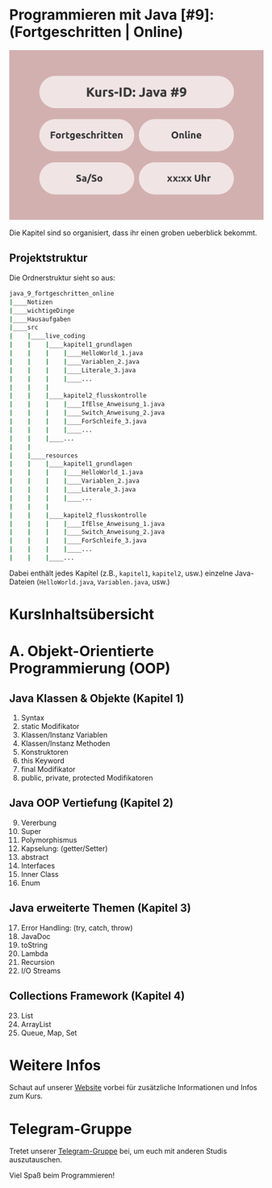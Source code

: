 # Programmieren mit Java [#9]: (Fortgeschritten | Online)

![Java 9](java_9.svg)

Die Kapitel sind so organisiert, dass ihr einen groben ueberblick bekommt.

## Projektstruktur

Die Ordnerstruktur sieht so aus:


```bash
java_9_fortgeschritten_online
|____Notizen
|____wichtigeDinge
|____Hausaufgaben
|____src
|    |____live_coding
|    |    |____kapitel1_grundlagen
|    |    |    |____HelloWorld_1.java
|    |    |    |____Variablen_2.java
|    |    |    |____Literale_3.java
|    |    |    |____...
|    |    |
|    |    |____kapitel2_flusskontrolle
|    |    |    |____IfElse_Anweisung_1.java
|    |    |    |____Switch_Anweisung_2.java
|    |    |    |____ForSchleife_3.java
|    |    |    |____...
|    |    |____...
|    |
|    |____resources
|    |    |____kapitel1_grundlagen
|    |    |    |____HelloWorld_1.java
|    |    |    |____Variablen_2.java
|    |    |    |____Literale_3.java
|    |    |    |____...
|    |    |
|    |    |____kapitel2_flusskontrolle
|    |    |    |____IfElse_Anweisung_1.java
|    |    |    |____Switch_Anweisung_2.java
|    |    |    |____ForSchleife_3.java
|    |    |    |____...
|    |    |____...
```

Dabei enthält jedes Kapitel (z.B., `kapitel1`, `kapitel2`, usw.) einzelne Java-Dateien (`HelloWorld.java`, `Variablen.java`, usw.)


# KursInhaltsübersicht

# A. Objekt-Orientierte Programmierung (OOP)

## Java Klassen & Objekte (Kapitel 1)
1. Syntax
2. static Modifikator
3. Klassen/Instanz Variablen
4. Klassen/Instanz Methoden
5. Konstruktoren
6. this Keyword
7. final Modifikator
8. public, private, protected Modifikatoren

## Java OOP Vertiefung (Kapitel 2) 
09. Vererbung
10. Super
11. Polymorphismus
12. Kapselung: (getter/Setter)
13. abstract
14. Interfaces
15. Inner Class
16. Enum

## Java erweiterte Themen (Kapitel 3)
17. Error Handling: (try, catch, throw)
18. JavaDoc
19. toString
20. Lambda
21. Recursion
22. I/O Streams

## Collections Framework (Kapitel 4)
23. List
24. ArrayList
25. Queue, Map, Set


# Weitere Infos

Schaut auf unserer [Website](https://www.mathcodelab.de/laufende_kurse/informatik_kurse/uni/java9/java_9_generell.html) vorbei für zusätzliche Informationen und Infos zum Kurs.

# Telegram-Gruppe

Tretet unserer [Telegram-Gruppe](https://t.me/mathcodelab/2303) bei, um euch mit anderen Studis auszutauschen.

Viel Spaß beim Programmieren!
